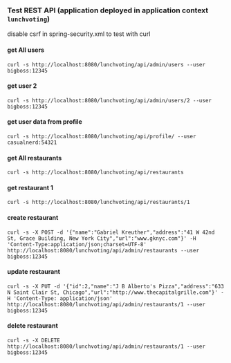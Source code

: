 ### Test REST API (application deployed in application context `lunchvoting`)
disable csrf in spring-security.xml to test with curl

#### get All users
`curl -s http://localhost:8080/lunchvoting/api/admin/users --user bigboss:12345`

#### get user 2
`curl -s http://localhost:8080/lunchvoting/api/admin/users/2 --user bigboss:12345`

#### get user data from profile
`curl -s http://localhost:8080/lunchvoting/api/profile/ --user casualnerd:54321`

#### get All restaurants
`curl -s http://localhost:8080/lunchvoting/api/restaurants`

#### get restaurant 1
`curl -s http://localhost:8080/lunchvoting/api/restaurants/1`

#### create restaurant
`curl -s -X POST -d '{"name":"Gabriel Kreuther","address":"41 W 42nd St, Grace Building, New York City","url":"www.gknyc.com"}' -H 'Content-Type:application/json;charset=UTF-8' http://localhost:8080/lunchvoting/api/admin/restaurants --user bigboss:12345`

#### update restaurant
`curl -s -X PUT -d '{"id":2,"name":"J B Alberto's Pizza","address":"633 N Saint Clair St, Chicago","url":"http://www.thecapitalgrille.com"}' -H 'Content-Type: application/json' http://localhost:8080/lunchvoting/api/admin/restaurants/1 --user bigboss:12345`

#### delete restaurant
`curl -s -X DELETE http://localhost:8080/lunchvoting/api/admin/restaurants/1 --user bigboss:12345`
